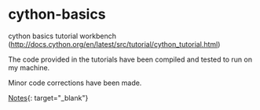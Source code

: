 # cython-basics

cython basics tutorial workbench (http://docs.cython.org/en/latest/src/tutorial/cython_tutorial.html)

The code provided in the tutorials have been compiled and tested to run on my machine. 

Minor code corrections have been made. 

[Notes](https://numoonchld.github.io/2019/05/07/cython-notes-0.html){: target="_blank"}
